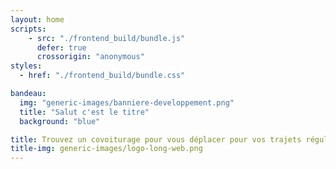 ```yaml
---
layout: home
scripts:
    - src: "./frontend_build/bundle.js"
      defer: true
      crossorigin: "anonymous"
styles:
  - href: "./frontend_build/bundle.css"

bandeau:
  img: "generic-images/banniere-developpement.png"
  title: "Salut c'est le titre"
  background: "blue"

title: Trouvez un covoiturage pour vous déplacer pour vos trajets réguliers
title-img: generic-images/logo-long-web.png
---
```

